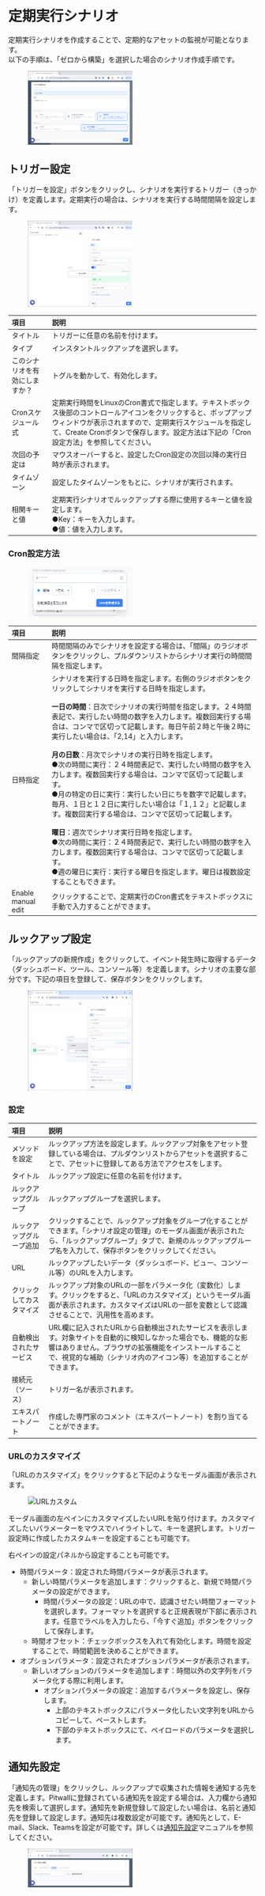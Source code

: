 # 定期実行シナリオ
定期実行シナリオを作成することで、定期的なアセットの監視が可能となります。  
以下の手順は、「ゼロから構築」を選択した場合のシナリオ作成手順です。<figure><img src="../../.gitbook/assets/ScheduledScenario_jp.png" width="50%" alt="定期実行シナリオ"></figure>

## トリガー設定
「トリガーを設定」ボタンをクリックし、シナリオを実行するトリガー（きっかけ）を定義します。定期実行の場合は、シナリオを実行する時間間隔を設定します。<figure><img src="../../.gitbook/assets/ScheduledScenarioTriggerSetting_jp.png" width="50%" alt="トリガー設定"></figure>

| 項目                           | 説明  |
|:---                            | :--   |
|タイトル                        |トリガーに任意の名前を付けます。|
|タイプ                          |インスタントルックアップを選択します。|
|このシナリオを有効にしますか？  |トグルを動かして、有効化します。|
|Cronスケジュール式              |定期実行時間をLinuxのCron書式で指定します。テキストボックス後部のコントロールアイコンをクリックすると、ポップアップウィンドウが表示されますので、定期実行スケジュールを指定して、Create Cronボタンで保存します。設定方法は下記の「Cron設定方法」を参照してください。|
|次回の予定は                    |マウスオーバーすると、設定したCron設定の次回以降の実行日時が表示されます。|
|タイムゾーン                    |設定したタイムゾーンをもとに、シナリオが実行されます。|
|相関キーと値                    |定期実行シナリオでルックアップする際に使用するキーと値を設定します。<br>●Key：キーを入力します。<br>●値：値を入力します。|

### Cron設定方法
<figure><img src="../../.gitbook/assets/Scheduled_Scenario_Cron_Creation_jp.png" width="50%" alt="トリガー設定"></figure>

| 項目               | 説明  |
|:---                | :--   |
|間隔指定            |時間間隔のみでシナリオを設定する場合は、「間隔」のラジオボタンをクリックし、プルダウンリストからシナリオ実行の時間間隔を指定します。
|日時指定            |シナリオを実行する日時を指定します。右側のラジオボタンをクリックしてシナリオを実行する日時を指定します。<br><br>**一日の時間**：日次でシナリオの実行時間を指定します。２４時間表記で、実行したい時間の数字を入力します。複数回実行する場合は、コンマで区切って記載します。毎日午前２時と午後２時に実行したい場合は、「2,14」と入力します。 <br> <br>  **月の日数**：月次でシナリオの実行日時を指定します。<br>●次の時間に実行：２４時間表記で、実行したい時間の数字を入力します。複数回実行する場合は、コンマで区切って記載します。<br>●月の特定の日に実行：実行したい日にちを数字で記載します。毎月、１日と１２日に実行したい場合は「１,１２」と記載します。複数回実行する場合は、コンマで区切って記載します。<br><br> **曜日**：週次でシナリオ実行日時を指定します。<br>●次の時間に実行：２４時間表記で、実行したい時間の数字を入力します。複数回実行する場合は、コンマで区切って記載します。<br>●週の曜日に実行：実行する曜日を指定します。曜日は複数設定することもできます。
|Enable manual edit  |クリックすることで、定期実行のCron書式をテキストボックスに手動で入力することができます。

## ルックアップ設定
「ルックアップの新規作成」をクリックして、イベント発生時に取得するデータ（ダッシュボード、ツール、コンソール等）を定義します。シナリオの主要な部分です。下記の項目を登録して、保存ボタンをクリックします。<figure><img src="../../.gitbook/assets/Lookupconfig_jp.png" width="50%" alt="ルックアップ設定"></figure>
### 設定
| 項目                     | 説明  |
|:---                      | :--   |
|メソッドを設定            |ルックアップ方法を設定します。ルックアップ対象をアセット登録している場合は、プルダウンリストからアセットを選択することで、アセットに登録してある方法でアクセスをします。
|タイトル                  |ルックアップ設定に任意の名前を付けます。
|ルックアップグループ      |ルックアップグループを選択します。
|ルックアップグループ追加  |クリックすることで、ルックアップ対象をグループ化することができます。「シナリオ設定の管理」のモーダル画面が表示されたら、「ルックアップグループ」タブで、新規のルックアップグループ名を入力して、保存ボタンをクリックしてください。
|URL                       |ルックアップしたいデータ（ダッシュボード、ビュー、コンソール等）のURLを入力します。
|クリックしてカスタマイズ  |ルックアップ対象のURLの一部をパラメータ化（変数化）します。クリックをすると、「URLのカスタマイズ」というモーダル画面が表示されます。カスタマイズはURLの一部を変数として認識させることで、汎用性を高めます。
|自動検出されたサービス    |URL欄に記入されたURLから自動検出されたサービスを表示します。対象サイトを自動的に検知しなかった場合でも、機能的な影響はありません。ブラウザの拡張機能をインストールすることで、視覚的な補助（シナリオ内のアイコン等）を追加することができます。
|接続元（ソース）          |トリガー名が表示されます。
|エキスパートノート        |作成した専門家のコメント（エキスパートノート）を割り当てることができます。
  
### URLのカスタマイズ
「URLのカスタマイズ」をクリックすると下記のようなモーダル画面が表示されます。<figure><img src="../../.gitbook/assets/URL_Customize_jp.png" width="50%" alt="URLカスタム"></figure>
モーダル画面の左ペインにカスタマイズしたいURLを貼り付けます。カスタマイズしたいパラメーターをマウスでハイライトして、キーを選択します。トリガー設定時に作成したカスタムキーを設定することも可能です。  
  
右ペインの設定パネルから設定することも可能です。
- 時間パラメータ：設定された時間パラメータが表示されます。
    - 新しい時間パラメータを追加します：クリックすると、新規で時間パラメータの設定ができます。
        - 時間パラメータの設定：URLの中で、認識させたい時間フォーマットを選択します。フォーマットを選択すると正規表現が下部に表示されます。任意でラベルを入力したら、「今すぐ追加」ボタンをクリックして保存します。
    - 時間オフセット：チェックボックスを入れて有効化します。時間を設定することで、時間範囲を決めることができます。
- オプションパラメータ：設定されたオプションパラメータが表示されます。
    - 新しいオプションのパラメータを追加します：時間以外の文字列をパラメータ化する際に利用します。
        - オプションパラメータの設定：追加するパラメータを設定し、保存します。
            - 上部のテキストボックスにパラメータ化したい文字列をURLからコピーして、ペーストします。
            - 下部のテキストボックスにて、ペイロードのパラメータを選択します。
## 通知先設定
「通知先の管理」をクリックし、ルックアップで収集された情報を通知する先を定義します。Pitwallに登録されている通知先を設定する場合は、入力欄から通知先を検索して選択します。通知先を新規登録して設定したい場合は、名前と通知先を登録して設定します。通知先は複数設定が可能です。通知先として、E-mail、Slack、Teamsを設定が可能です。詳しくは[通知先設定](tutorial-get-started/studio/recipient-settings.md)マニュアルを参照してください。
<figure><img src="../../.gitbook/assets/ScenarioNotificationSetting.png" width="50%" alt="通知先設定"></figure>